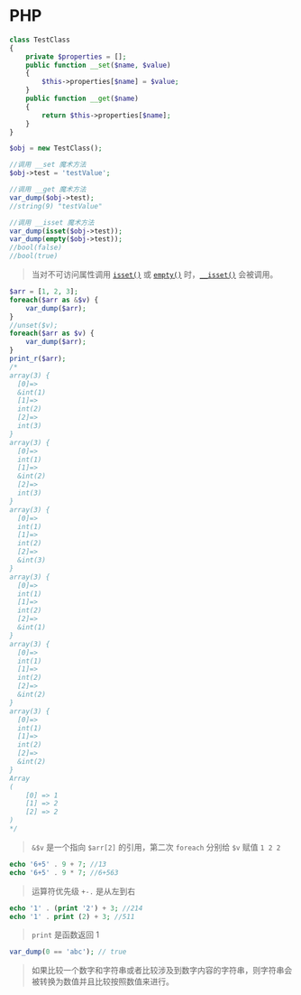 # PHP

```php
class TestClass
{
    private $properties = [];
    public function __set($name, $value)
    {
        $this->properties[$name] = $value;
    }
    public function __get($name)
    {
        return $this->properties[$name];
    }
}

$obj = new TestClass();

//调用 __set 魔术方法
$obj->test = 'testValue';

//调用 __get 魔术方法
var_dump($obj->test);
//string(9) "testValue"

//调用 __isset 魔术方法
var_dump(isset($obj->test));
var_dump(empty($obj->test));
//bool(false)
//bool(true)
```

> 当对不可访问属性调用 [`isset()`](https://php.net/manual/zh/function.isset.php) 或 [`empty()`](https://php.net/manual/zh/function.empty.php) 时，[`__isset()`](https://php.net/manual/zh/language.oop5.overloading.php#object.isset) 会被调用。



```php
$arr = [1, 2, 3];
foreach($arr as &$v) {
    var_dump($arr);
}
//unset($v);
foreach($arr as $v) {
    var_dump($arr);
}
print_r($arr);
/*
array(3) {
  [0]=>
  &int(1)
  [1]=>
  int(2)
  [2]=>
  int(3)
}
array(3) {
  [0]=>
  int(1)
  [1]=>
  &int(2)
  [2]=>
  int(3)
}
array(3) {
  [0]=>
  int(1)
  [1]=>
  int(2)
  [2]=>
  &int(3)
}
array(3) {
  [0]=>
  int(1)
  [1]=>
  int(2)
  [2]=>
  &int(1)
}
array(3) {
  [0]=>
  int(1)
  [1]=>
  int(2)
  [2]=>
  &int(2)
}
array(3) {
  [0]=>
  int(1)
  [1]=>
  int(2)
  [2]=>
  &int(2)
}
Array
(
    [0] => 1
    [1] => 2
    [2] => 2
)
*/
```

> `&$v` 是一个指向 `$arr[2]` 的引用，第二次 `foreach` 分别给 `$v` 赋值 `1 2 2`



```php
echo '6+5' . 9 + 7; //13
echo '6+5' . 9 * 7; //6+563
```

> 运算符优先级 `+-.` 是从左到右



```php
echo '1' . (print '2') + 3; //214
echo '1' . print (2) + 3; //511
```

> `print` 是函数返回 1



```php
var_dump(0 == 'abc'); // true
```

> 如果比较一个数字和字符串或者比较涉及到数字内容的字符串，则字符串会被转换为数值并且比较按照数值来进行。